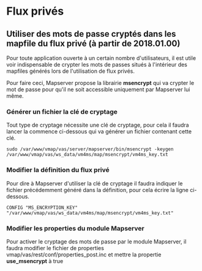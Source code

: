 # Flux privés



## Utiliser des mots de passe cryptés dans les mapfile du flux privé (à partir de 2018.01.00)

Pour toute application ouverte à un certain nombre d'utilisateurs, il est utile voir indispensable de crypter les mots de passes situés à l'intérieur des mapfiles générés lors de l'utilisation de flux privés.

Pour faire ceci, Mapserver propose la librairie **msencrypt** qui va crypter le mot de passe pour qu'il ne soit accessible uniquement par Mapserver lui même.

### Générer un fichier la clé de cryptage

Tout type de cryptage nécessite une clé de cryptage, pour cela il faudra lancer la commence ci-dessous qui va générer un fichier contenant cette clé.

```
sudo /var/www/vmap/vas/server/mapserver/bin/msencrypt -keygen /var/www/vmap/vas/ws_data/vm4ms/map/msencrypt/vm4ms_key.txt
```

### Modifier la définition du flux privé

Pour dire à Mapserver d'utiliser la clé de cryptage il faudra indiquer le fichier précédemment généré dans la définition, pour cela écrire la ligne ci-dessous.

```
CONFIG "MS_ENCRYPTION_KEY" "/var/www/vmap/vas/ws_data/vm4ms/map/msencrypt/vm4ms_key.txt"
```

### Modifier les properties du module Mapserver

Pour activer le cryptage des mots de passe par le module Mapserver, il faudra modifier le fichier de properties vmap/vas/rest/conf/properties\_post.inc et mettre la propertie **use_msencrypt** à true
